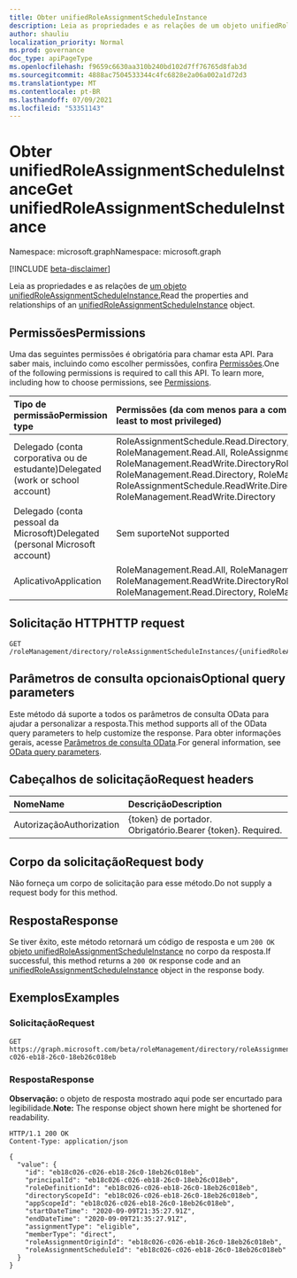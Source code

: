 ```yaml
---
title: Obter unifiedRoleAssignmentScheduleInstance
description: Leia as propriedades e as relações de um objeto unifiedRoleAssignmentScheduleInstance.
author: shauliu
localization_priority: Normal
ms.prod: governance
doc_type: apiPageType
ms.openlocfilehash: f9659c6630aa310b240bd102d7ff76765d8fab3d
ms.sourcegitcommit: 4888ac7504533344c4fc6828e2a06a002a1d72d3
ms.translationtype: MT
ms.contentlocale: pt-BR
ms.lasthandoff: 07/09/2021
ms.locfileid: "53351143"
---
```

# <a name="get-unifiedroleassignmentscheduleinstance"></a><span data-ttu-id="16195-103">Obter unifiedRoleAssignmentScheduleInstance</span><span class="sxs-lookup"><span data-stu-id="16195-103">Get unifiedRoleAssignmentScheduleInstance</span></span>
<span data-ttu-id="16195-104">Namespace: microsoft.graph</span><span class="sxs-lookup"><span data-stu-id="16195-104">Namespace: microsoft.graph</span></span>

[!INCLUDE [beta-disclaimer](../../includes/beta-disclaimer.md)]

<span data-ttu-id="16195-105">Leia as propriedades e as relações de [um objeto unifiedRoleAssignmentScheduleInstance.](../resources/unifiedroleassignmentscheduleinstance.md)</span><span class="sxs-lookup"><span data-stu-id="16195-105">Read the properties and relationships of an [unifiedRoleAssignmentScheduleInstance](../resources/unifiedroleassignmentscheduleinstance.md) object.</span></span>

## <a name="permissions"></a><span data-ttu-id="16195-106">Permissões</span><span class="sxs-lookup"><span data-stu-id="16195-106">Permissions</span></span>
<span data-ttu-id="16195-p101">Uma das seguintes permissões é obrigatória para chamar esta API. Para saber mais, incluindo como escolher permissões, confira [Permissões](/graph/permissions-reference).</span><span class="sxs-lookup"><span data-stu-id="16195-p101">One of the following permissions is required to call this API. To learn more, including how to choose permissions, see [Permissions](/graph/permissions-reference).</span></span>

|<span data-ttu-id="16195-109">Tipo de permissão</span><span class="sxs-lookup"><span data-stu-id="16195-109">Permission type</span></span>|<span data-ttu-id="16195-110">Permissões (da com menos para a com mais privilégios)</span><span class="sxs-lookup"><span data-stu-id="16195-110">Permissions (from least to most privileged)</span></span>|
|:---|:---|
|<span data-ttu-id="16195-111">Delegado (conta corporativa ou de estudante)</span><span class="sxs-lookup"><span data-stu-id="16195-111">Delegated (work or school account)</span></span>|<span data-ttu-id="16195-112">RoleAssignmentSchedule.Read.Directory, RoleManagement.Read.Directory, RoleManagement.Read.All, RoleAssignmentSchedule.ReadWrite.Directory, RoleManagement.ReadWrite.Directory</span><span class="sxs-lookup"><span data-stu-id="16195-112">RoleAssignmentSchedule.Read.Directory, RoleManagement.Read.Directory, RoleManagement.Read.All, RoleAssignmentSchedule.ReadWrite.Directory, RoleManagement.ReadWrite.Directory</span></span>|
|<span data-ttu-id="16195-113">Delegado (conta pessoal da Microsoft)</span><span class="sxs-lookup"><span data-stu-id="16195-113">Delegated (personal Microsoft account)</span></span>|<span data-ttu-id="16195-114">Sem suporte</span><span class="sxs-lookup"><span data-stu-id="16195-114">Not supported</span></span>|
|<span data-ttu-id="16195-115">Aplicativo</span><span class="sxs-lookup"><span data-stu-id="16195-115">Application</span></span>|<span data-ttu-id="16195-116">RoleManagement.Read.All, RoleManagement.Read.Directory, RoleManagement.ReadWrite.Directory</span><span class="sxs-lookup"><span data-stu-id="16195-116">RoleManagement.Read.All, RoleManagement.Read.Directory, RoleManagement.ReadWrite.Directory</span></span>|

## <a name="http-request"></a><span data-ttu-id="16195-117">Solicitação HTTP</span><span class="sxs-lookup"><span data-stu-id="16195-117">HTTP request</span></span>

<!-- {
  "blockType": "ignored"
}
-->
``` http
GET /roleManagement/directory/roleAssignmentScheduleInstances/{unifiedRoleAssignmentScheduleInstancesId}
```

## <a name="optional-query-parameters"></a><span data-ttu-id="16195-118">Parâmetros de consulta opcionais</span><span class="sxs-lookup"><span data-stu-id="16195-118">Optional query parameters</span></span>
<span data-ttu-id="16195-119">Este método dá suporte a todos os parâmetros de consulta OData para ajudar a personalizar a resposta.</span><span class="sxs-lookup"><span data-stu-id="16195-119">This method supports all of the OData query parameters to help customize the response.</span></span> <span data-ttu-id="16195-120">Para obter informações gerais, acesse [Parâmetros de consulta OData](/graph/query-parameters).</span><span class="sxs-lookup"><span data-stu-id="16195-120">For general information, see [OData query parameters](/graph/query-parameters).</span></span>

## <a name="request-headers"></a><span data-ttu-id="16195-121">Cabeçalhos de solicitação</span><span class="sxs-lookup"><span data-stu-id="16195-121">Request headers</span></span>
|<span data-ttu-id="16195-122">Nome</span><span class="sxs-lookup"><span data-stu-id="16195-122">Name</span></span>|<span data-ttu-id="16195-123">Descrição</span><span class="sxs-lookup"><span data-stu-id="16195-123">Description</span></span>|
|:---|:---|
|<span data-ttu-id="16195-124">Autorização</span><span class="sxs-lookup"><span data-stu-id="16195-124">Authorization</span></span>|<span data-ttu-id="16195-p103">{token} de portador. Obrigatório.</span><span class="sxs-lookup"><span data-stu-id="16195-p103">Bearer {token}. Required.</span></span>|

## <a name="request-body"></a><span data-ttu-id="16195-127">Corpo da solicitação</span><span class="sxs-lookup"><span data-stu-id="16195-127">Request body</span></span>
<span data-ttu-id="16195-128">Não forneça um corpo de solicitação para esse método.</span><span class="sxs-lookup"><span data-stu-id="16195-128">Do not supply a request body for this method.</span></span>

## <a name="response"></a><span data-ttu-id="16195-129">Resposta</span><span class="sxs-lookup"><span data-stu-id="16195-129">Response</span></span>

<span data-ttu-id="16195-130">Se tiver êxito, este método retornará um código de resposta e um `200 OK` [objeto unifiedRoleAssignmentScheduleInstance](../resources/unifiedroleassignmentscheduleinstance.md) no corpo da resposta.</span><span class="sxs-lookup"><span data-stu-id="16195-130">If successful, this method returns a `200 OK` response code and an [unifiedRoleAssignmentScheduleInstance](../resources/unifiedroleassignmentscheduleinstance.md) object in the response body.</span></span>

## <a name="examples"></a><span data-ttu-id="16195-131">Exemplos</span><span class="sxs-lookup"><span data-stu-id="16195-131">Examples</span></span>

### <a name="request"></a><span data-ttu-id="16195-132">Solicitação</span><span class="sxs-lookup"><span data-stu-id="16195-132">Request</span></span>
<!-- {
  "blockType": "request",
  "name": "get_unifiedroleassignmentscheduleinstance"
}
-->
``` http
GET https://graph.microsoft.com/beta/roleManagement/directory/roleAssignmentScheduleInstances/eb18c026-c026-eb18-26c0-18eb26c018eb
```


### <a name="response"></a><span data-ttu-id="16195-133">Resposta</span><span class="sxs-lookup"><span data-stu-id="16195-133">Response</span></span>
<span data-ttu-id="16195-134">**Observação:** o objeto de resposta mostrado aqui pode ser encurtado para legibilidade.</span><span class="sxs-lookup"><span data-stu-id="16195-134">**Note:** The response object shown here might be shortened for readability.</span></span>
<!-- {
  "blockType": "response",
  "truncated": true,
  "@odata.type": "microsoft.graph.unifiedRoleAssignmentScheduleInstance"
}
-->
``` http
HTTP/1.1 200 OK
Content-Type: application/json

{
  "value": {
    "id": "eb18c026-c026-eb18-26c0-18eb26c018eb",
    "principalId": "eb18c026-c026-eb18-26c0-18eb26c018eb",
    "roleDefinitionId": "eb18c026-c026-eb18-26c0-18eb26c018eb",
    "directoryScopeId": "eb18c026-c026-eb18-26c0-18eb26c018eb",
    "appScopeId": "eb18c026-c026-eb18-26c0-18eb26c018eb",
    "startDateTime": "2020-09-09T21:35:27.91Z",
    "endDateTime": "2020-09-09T21:35:27.91Z",
    "assignmentType": "eligible",
    "memberType": "direct",
    "roleAssignmentOriginId": "eb18c026-c026-eb18-26c0-18eb26c018eb",
    "roleAssignmentScheduleId": "eb18c026-c026-eb18-26c0-18eb26c018eb"
  }
}
```

